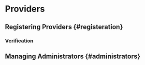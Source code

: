 # Providers

## Registering Providers {#registeration}

### Verification

## Managing Administrators {#administrators}



